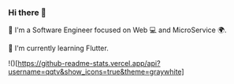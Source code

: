 ### Hi there 👋

🚀 I'm a Software Engineer focused on Web 💻 and MicroService 🌍.

🌱 I'm currently learning Flutter.

!()[https://github-readme-stats.vercel.app/api?username=qqtv&show_icons=true&theme=graywhite]
